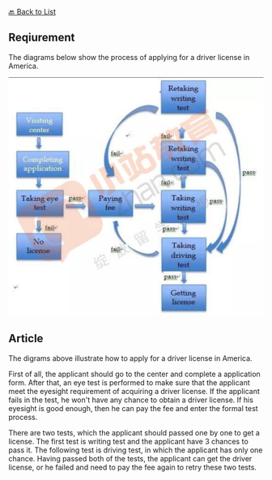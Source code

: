 [🔙 Back to List](../index.md)

## Reqiurement
The diagrams below show the process of applying for a driver license in America.

![](../images/180519.jpg)

## Article
The digrams above illustrate how to apply for a driver license in America.

First of all, the applicant should go to the center and complete a application form. After that, an eye test is performed to make sure that the applicant meet the eyesight requirement of acquiring a driver license. If the applicant fails in the test, he won't have any chance to obtain a driver license. If his eyesight is good enough, then he can pay the fee and enter the formal test process.

There are two tests, which the applicant should passed one by one to get a license. The first test is writing test and the applicant have 3 chances to pass it. The following test is driving test, in which the applicant has only one chance. Having passed both of the tests, the applicant can get the driver license, or he failed and need to pay the fee again to retry these two tests.

